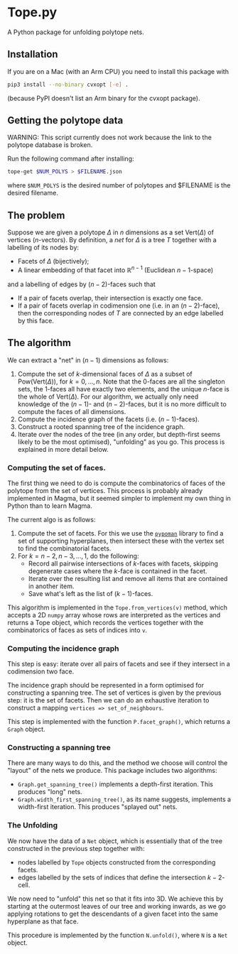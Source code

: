 # Tope.py

A Python package for unfolding polytope nets.

## Installation

If you are on a Mac (with an Arm CPU) you need to install this package with

```sh
pip3 install --no-binary cvxopt [-e] .
```

(because PyPI doesn't list an Arm binary for the cvxopt package).

## Getting the polytope data

WARNING: This script currently does not work because the link to the polytope database is broken.

Run the following command after installing:
```sh
tope-get $NUM_POLYS > $FILENAME.json
```
where `$NUM_POLYS` is the desired number of polytopes and $FILENAME is the desired filename. 

## The problem

Suppose we are given a polytope $\Delta$ in $n$ dimensions as a set $\mathrm{Vert}(\Delta)$ of vertices ($n$-vectors). By definition, a *net* for $\Delta$ is a tree $T$ together with a labelling of its nodes by:
- Facets of $\Delta$ (bijectively);
- A linear embedding of that facet into $\mathbb{R}^{n-1}$ (Euclidean $n-1$-space)

and a labelling of edges by $(n-2)$-faces such that

- If a pair of facets overlap, their intersection is exactly one face.
- If a pair of facets overlap in codimension one (i.e. in an $(n-2)$-face), then the corresponding nodes of $T$ are connected by an edge labelled by this face.

## The algorithm

We can extract a "net" in $(n-1)$ dimensions as follows:

1. Compute the set of $k$-dimensional faces of $\Delta$ as a subset of $\mathrm{Pow}(\mathrm{Vert}(\Delta))$, for $k=0,\ldots,n$. Note that the $0$-faces are all the singleton sets, the $1$-faces all have exactly two elements, and the unique $n$-face is the whole of $\mathrm{Vert}(\Delta)$. For our algorithm, we actually only need knowledge of the $(n-1)$- and $(n-2)$-faces, but it is no more difficult to compute the faces of all dimensions.
2. Compute the incidence graph of the facets (i.e. $(n-1)$-faces).
3. Construct a rooted spanning tree of the incidence graph.
4. Iterate over the nodes of the tree (in any order, but depth-first seems likely to be the most optimised), "unfolding" as you go. This process is explained in more detail below.

### Computing the set of faces.

The first thing we need to do is compute the combinatorics of faces of the polytope from the set of vertices. This process is probably already implemented in Magma, but it seemed simpler to implement my own thing in Python than to learn Magma. 

The current algo is as follows:

1. Compute the set of facets. For this we use the [`pypoman`](https://pypi.org/project/pypoman) library to find a set of supporting hyperplanes, then intersect these with the vertex set to find the combinatorial facets. 
2. For $k=n-2,n-3,\ldots,1$, do the following:
   - Record all pairwise intersections of $k$-faces with facets, skipping degenerate cases where the $k$-face is contained in the facet.
   - Iterate over the resulting list and remove all items that are contained in another item.
   - Save what's left as the list of $(k-1)$-faces.

This algorithm is implemented in the `Tope.from_vertices(v)` method, which accepts a 2D `numpy` array whose rows are interpreted as the vertices and returns a Tope object, which records the vertices together with the combinatorics of faces as sets of indices into `v`.

### Computing the incidence graph

This step is easy: iterate over all pairs of facets and see if they intersect in a codimension two face. 

The incidence graph should be represented in a form optimised for constructing a spanning tree. The set of vertices is given by the previous step: it is the set of facets. Then we can do an exhaustive iteration to construct a mapping `vertices => set_of_neighbours`.

This step is implemented with the function `P.facet_graph()`, which returns a `Graph` object.

### Constructing a spanning tree

There are many ways to do this, and the method we choose will control the "layout" of the nets we produce. This package includes two algorithms:

- `Graph.get_spanning_tree()` implements a depth-first iteration. This produces "long" nets.
- `Graph.width_first_spanning_tree()`, as its name suggests, implements a width-first iteration. This produces "splayed out" nets.

### The **Unfolding**

We now have the data of a `Net` object, which is essentially that of the tree constructed in the previous step together with:

- nodes labelled by `Tope` objects constructed from the corresponding facets.
- edges labelled by the sets of indices that define the intersection $k-2$-cell.

We now need to "unfold" this net so that it fits into 3D. We achieve this by starting at the outermost leaves of our tree and working inwards, as we go applying rotations to get the descendants of a given facet into the same hyperplane as that face.

This procedure is implemented by the function `N.unfold()`, where `N` is a `Net` object.
